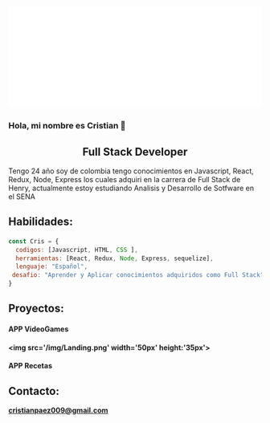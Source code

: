 <img src="https://github.com/CRISTIAN0026/CRISTIAN0026/blob/main/svg.svg" alt="hello world"/>

### Hola, mi nombre es Cristian  👋

<h2 align="center">
Full Stack Developer 
</h2>

<p>Tengo 24 año soy de colombia tengo conocimientos en Javascript, React, Redux, Node, Express los cuales
adquiri en la carrera de Full Stack de Henry, actualmente estoy estudiando Analisis y Desarrollo de Sotfware en el SENA<p/>

## Habilidades:

```javascript
const Cris = {
  codigos: [Javascript, HTML, CSS ],
  herramientas: [React, Redux, Node, Express, sequelize],
  lenguaje: "Español",
 desafio: "Aprender y Aplicar conocimientos adquiridos como Full Stack"
}
```
## Proyectos:
<h4>APP VideoGames<h4/>

<img src='/img/Landing.png' width='50px' height:'35px'>

<h4>APP Recetas<h4/>

## Contacto:
**cristianpaez009@gmail.com**